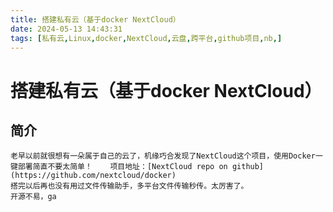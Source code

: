 ```yaml
---
title: 搭建私有云（基于docker NextCloud） 
date: 2024-05-13 14:43:31
tags: [私有云,Linux,docker,NextCloud,云盘,跨平台,github项目,nb,]
---
```



# 搭建私有云（基于docker NextCloud） 
## 简介
	老早以前就很想有一朵属于自己的云了，机缘巧合发现了NextCloud这个项目，使用Docker一键部署简直不要太简单！    项目地址：[NextCloud repo on github](https://github.com/nextcloud/docker)
	搭完以后再也没有用过文件传输助手，多平台文件传输秒传。太厉害了。
	开源不易，ga



